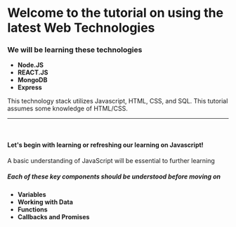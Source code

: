 # Welcome to the tutorial on using the latest Web Technologies

<h3> We will be learning these technologies </h3>
<ul>
  <li><strong>Node.JS</strong></li>
  <li><strong>REACT.JS</strong></li>
  <li><strong>MongoDB</strong></li>
  <li><strong>Express</strong></li>
</ul>

<p>This technology stack utilizes Javascript, HTML, CSS, and SQL. This tutorial assumes some knowledge of HTML/CSS.</p>
<hr>
<br>
<h4>Let's begin with learning or refreshing our learning on Javascript!</h5>
<p>A basic understanding of JavaScript will be essential to further learning</p>
<h5>Each of these key components should be understood before moving on</h6>
<ul>
  <li><strong>Variables</strong></li>
  <li><strong>Working with Data</strong></li>
  <li><strong>Functions</strong></li>
  <li><strong>Callbacks and Promises</strong></li>
</ul>

